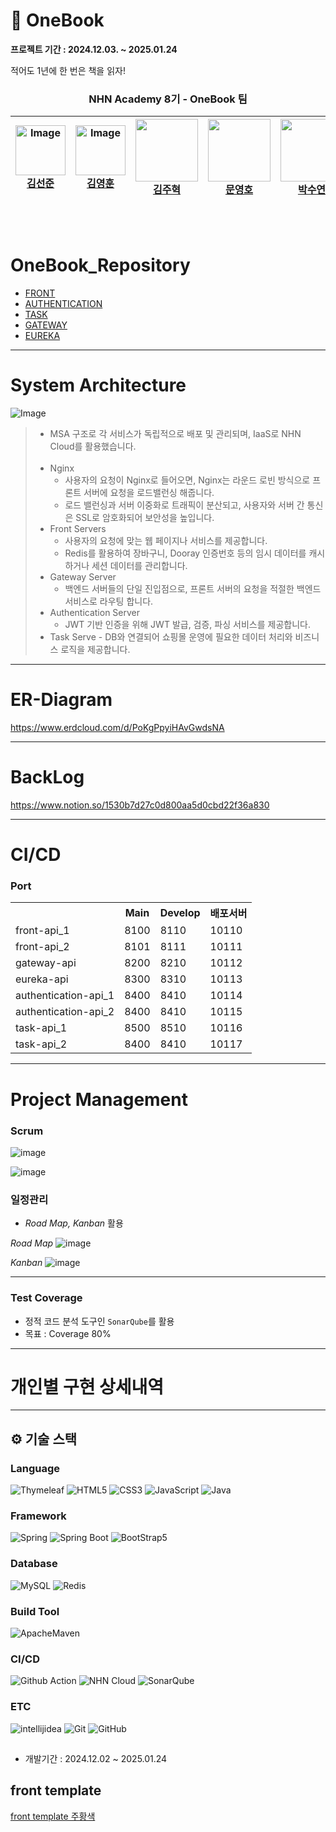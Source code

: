 # 📖 OneBook
**프로젝트 기간 : 2024.12.03. ~ 2025.01.24**

적어도 1년에 한 번은 책을 읽자!


<div align="center" dir="auto">
  <div class="markdown-heading" dir="auto">
    <h3 class="heading-element" dir="auto"> NHN Academy 8기 - OneBook 팀 </h3>
    <a id="user-content--nhn-academy-8기---OneBook-팀-" class="anchor" aria-label="Permalink:  NHN Academy 8기 - OneBook 팀"></a>
  </div>
  <markdown-accessiblity-table data-catalyst="">
    <table>
      <thead>
        <tr>
          <th><a href="https://github.com/kimseonj"><img alt="Image" src="https://github.com/user-attachments/assets/1c3c5027-ccf3-4e8f-9ccf-1918fd710692" width="80px" style="max-width: 100%;"><br>김선준</a></th>
          <th><a href="https://github.com/tnvs99"><img alt="Image" src="https://github.com/user-attachments/assets/0a9ea1b6-5dd3-49c7-a40d-28b1b8041104" width="80px" style="max-width: 100%;"><br>김영훈</a></th>
          <th><a href="https://github.com/Joo-v7"><img src="https://github.com/Joo-v7.png" width="100px" style="max-width: 100%;"><br>김주혁</a></th>
          <th><a href="https://github.com/Hodu-moon"><img src="https://github.com/Hodu-moon.png" width="100px" style="max-width: 100%;"><br>문영호</a></th>
          <th><a href="https://github.com/tndus165"> <img src="https://github.com/tndus165.png" width="100px" style="max-width: 100%;"><br>박수연</a></th>
          <th><a href="https://github.com/pangpangE123"> <img src="https://github.com/pangpangE123.png" width="100px" style="max-width: 100%;"><br>변상우</a></th>
          <th><a href="https://github.com/LDS4546"> <img src="https://github.com/LDS4546.png" width="100px" style="max-width: 100%;"><br>이동수</a></th>
        </tr>
      </thead>
    </table>
</markdown-accessiblity-table>
</div>

<br><br>

#  OneBook_Repository

- [FRONT](https://github.com/nhnacademy-be8-OneBook/Onebook-frontapi)
- [AUTHENTICATION](https://github.com/nhnacademy-be8-OneBook/Onebook-accountapi)
- [TASK](https://github.com/nhnacademy-be8-OneBook/Onebook-taskapi)
- [GATEWAY](https://github.com/nhnacademy-be8-OneBook/Onebook-gateway)
- [EUREKA](https://github.com/nhnacademy-be8-OneBook/Onebook-eureka)

---

# System Architecture
![Image](https://github.com/user-attachments/assets/43eda360-4f79-4c9e-9d82-c9d303e81bfb)
> - MSA 구조로 각 서비스가 독립적으로 배포 및 관리되며, IaaS로 NHN Cloud를 활용했습니다.
> <br></br>
> - Nginx
>    - 사용자의 요청이 Nginx로 들어오면, Nginx는 라운드 로빈 방식으로 프론트 서버에 요청을 로드밸런싱 해줍니다.
>    - 로드 밸런싱과 서버 이중화로 트래픽이 분산되고, 사용자와 서버 간 통신은 SSL로 암호화되어 보안성을 높입니다.
> - Front Servers
>    - 사용자의 요청에 맞는 웹 페이지나 서비스를 제공합니다.
>    - Redis를 활용하여 장바구니, Dooray 인증번호 등의 임시 데이터를 캐시하거나 세션 데이터를 관리합니다.
> - Gateway Server
>    - 백엔드 서버들의 단일 진입점으로, 프론트 서버의 요청을 적절한 백엔드 서비스로 라우팅 합니다.
> - Authentication Server
>    - JWT 기반 인증을 위해 JWT 발급, 검증, 파싱 서비스를 제공합니다.
> - Task Serve
    - DB와 연결되어 쇼핑몰 운영에 필요한 데이터 처리와 비즈니스 로직을 제공합니다.

---

# ER-Diagram
https://www.erdcloud.com/d/PoKgPpyiHAvGwdsNA

---

# BackLog
https://www.notion.so/1530b7d27c0d800aa5d0cbd22f36a830

---

# CI/CD
### Port
<table>
  <tr>
    <th></th>
    <th>Main</th>  
    <th>Develop</th>
    <th>배포서버</th>
  </tr>

  <tr>
    <td>front-api_1</td>
    <td>8100</td>
    <td>8110</td>
    <td>10110</td>
  </tr>

  <tr>
    <td>front-api_2</td>
    <td>8101</td>
    <td>8111</td>
    <td>10111</td>
  </tr>

  <tr>
    <td>gateway-api</td>
    <td>8200</td>
    <td>8210</td>
    <td>10112</td>
  </tr>

  <tr>
    <td>eureka-api</td>
    <td>8300</td>
    <td>8310</td>
    <td>10113</td>
  </tr>

  <tr>
    <td>authentication-api_1</td>
    <td>8400</td>
    <td>8410</td>
    <td>10114</td>
  </tr>

  <tr>
    <td>authentication-api_2</td>
    <td>8400</td>
    <td>8410</td>
    <td>10115</td>
  </tr>
  
  <tr>
    <td>task-api_1</td>
    <td>8500</td>
    <td>8510</td>
    <td>10116</td>
  </tr>
  
  <tr>
    <td>task-api_2</td>
    <td>8400</td>
    <td>8410</td>
    <td>10117</td>
  </tr>
</table>

---

# Project Management

### Scrum
![image](https://github.com/user-attachments/assets/4436df46-d967-418b-9cdd-e1ea55b5b7eb)

![image](https://github.com/user-attachments/assets/98c411e9-1629-4e1e-b36a-d6be5bce0d92)


### 일정관리

- *Road Map, Kanban* 활용

*Road Map*
![image](https://github.com/user-attachments/assets/4c1cbd0a-0cc2-4ddb-a49f-a83611fbb24c)


*Kanban*
![image](https://github.com/user-attachments/assets/1333a682-235b-4e77-8388-62a3816f9927)

---

### Test Coverage

- 정적 코드 분석 도구인 `SonarQube`를 활용
- 목표 : Coverage 80%

---

# 개인별 구현 상세내역

---
## ⚙ 기술 스택
### Language
![Thymeleaf](https://img.shields.io/badge/Thymeleaf-005F0F?style=flat&logo=Thymeleaf&logoColor=white)
![HTML5](https://img.shields.io/badge/HTML5-E34F26?style=flat&logo=html5&logoColor=white)
![CSS3](https://img.shields.io/badge/CSS3-1572B6?style=flat&logo=CSS3&logoColor=white)
![JavaScript](https://img.shields.io/badge/JavaScript-F7DF1E?style=flat&logo=JavaScript&logoColor=white)
![Java](https://img.shields.io/badge/Java-E34F26?style=flat&logo=Java&logoColor=white)


### Framework
![Spring](https://img.shields.io/badge/spring-6DB33F?style=flat&logo=spring&logoColor=white)
![Spring Boot](https://img.shields.io/badge/spring%20boot-6DB33F?style=flat&logo=springboot&logoColor=white)
![BootStrap5](https://img.shields.io/badge/BootStrap5-4430A1?style=flat&logo=Spring&logoColor=white)

### Database
![MySQL](http://img.shields.io/badge/MySQL-4479A1?style=flat&logo=MySQL&logoColor=white)
![Redis](http://img.shields.io/badge/Redis-C71A36?style=flat&logo=Redis&logoColor=white)


### Build Tool
![ApacheMaven](https://img.shields.io/badge/Maven-000000?style=flat&logo=ApacheMaven&logoColor=white)

### CI/CD
![Github Action](https://img.shields.io/badge/Github%20Action-2088FF?style=flat&logo=githubactions&logoColor=white)
![NHN Cloud](https://img.shields.io/badge/-NHN%20Cloud-blue?style=flat&logo=iCloud&logoColor=white)
![SonarQube](https://img.shields.io/badge/SonarQube-4E98CD?style=flat&logo=SonarQube&logoColor=white)

### ETC
![intellijidea](https://img.shields.io/badge/intellij-000000?style=flat&logo=intellijidea&logoColor=white)
![Git](https://img.shields.io/badge/Git-F05032?style=flat&logo=Git&logoColor=white)
![GitHub](https://img.shields.io/badge/GitHub-181717?style=flat&logo=GitHub&logoColor=white)
##
- 개발기간 : 2024.12.02 ~ 2025.01.24

## front template

[front template 주황색 ](https://wpthemesgrid.com/themes/eshop/index4.html)
